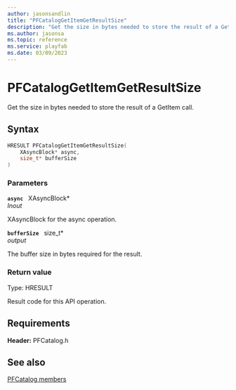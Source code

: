 ```yaml
---
author: jasonsandlin
title: "PFCatalogGetItemGetResultSize"
description: "Get the size in bytes needed to store the result of a GetItem call."
ms.author: jasonsa
ms.topic: reference
ms.service: playfab
ms.date: 03/09/2023
---
```


# PFCatalogGetItemGetResultSize  

Get the size in bytes needed to store the result of a GetItem call.  

## Syntax  
  
```cpp
HRESULT PFCatalogGetItemGetResultSize(  
    XAsyncBlock* async,  
    size_t* bufferSize  
)  
```  
  
### Parameters  
  
**`async`** &nbsp; XAsyncBlock*  
*_Inout_*  
  
XAsyncBlock for the async operation.  
  
**`bufferSize`** &nbsp; size_t*  
*output*  
  
The buffer size in bytes required for the result.  
  
  
### Return value
Type: HRESULT
  
Result code for this API operation.
  
  
## Requirements  
  
**Header:** PFCatalog.h
  
## See also  
[PFCatalog members](../pfcatalog_members.md)  

  
  
